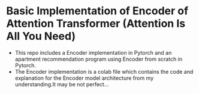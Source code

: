 # Basic Implementation of Encoder of Attention Transformer (Attention Is All You Need)

  * This repo includes a Encoder implementation in Pytorch and an apartment recommendation program using Encoder from scratch in Pytorch.
  * The Encoder implementation is a colab file which contains the code and explanation for the Encoder model architecture from my understanding.It may be not perfect...

